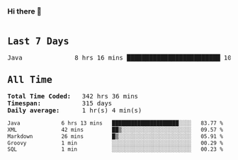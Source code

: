 ### Hi there 👋

<!--WakaTime-Start-->
<pre><h2>Last 7 Days</h2>Java              8 hrs 16 mins █████████████████████████ 100.00 %</br><h2>All Time</h2><strong>Total Time Coded:   </strong>342 hrs 36 mins</br><strong>Timespan:           </strong>315 days</br><strong>Daily average:      </strong>1 hr(s) 4 min(s)</pre>
<!--WakaTime-End-->

<!--START_SECTION:waka-->

```txt
Java             6 hrs 13 mins   █████████████████████░░░░   83.77 %
XML              42 mins         ██▒░░░░░░░░░░░░░░░░░░░░░░   09.57 %
Markdown         26 mins         █▒░░░░░░░░░░░░░░░░░░░░░░░   05.91 %
Groovy           1 min           ░░░░░░░░░░░░░░░░░░░░░░░░░   00.29 %
SQL              1 min           ░░░░░░░░░░░░░░░░░░░░░░░░░   00.23 %
```

<!--END_SECTION:waka-->

 <!-- waka-box start -->
 <!-- waka-box end -->
